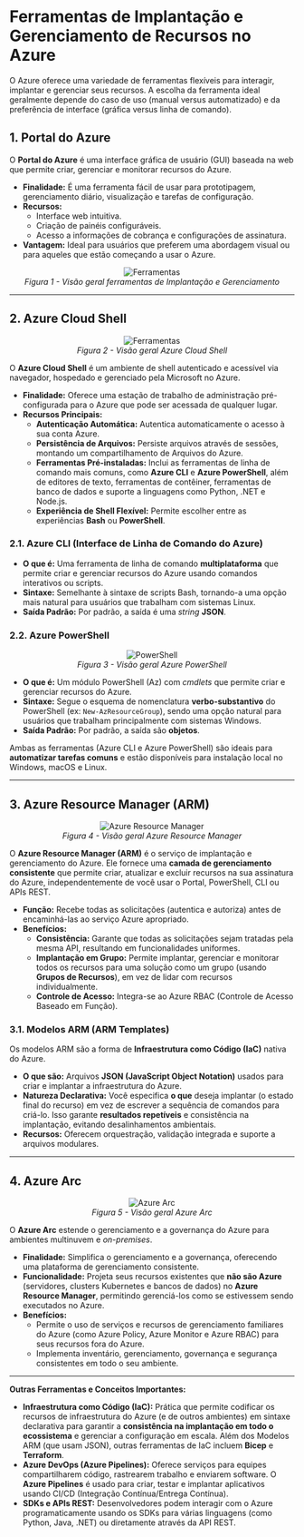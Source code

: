 # Ferramentas de Implantação e Gerenciamento de Recursos no Azure

O Azure oferece uma variedade de ferramentas flexíveis para interagir, implantar e gerenciar seus recursos. A escolha da ferramenta ideal geralmente depende do caso de uso (manual versus automatizado) e da preferência de interface (gráfica versus linha de comando).

## 1. Portal do Azure

O **Portal do Azure** é uma interface gráfica de usuário (GUI) baseada na web que permite criar, gerenciar e monitorar recursos do Azure.

* **Finalidade:** É uma ferramenta fácil de usar para prototipagem, gerenciamento diário, visualização e tarefas de configuração.
* **Recursos:**
    * Interface web intuitiva.
    * Criação de painéis configuráveis.
    * Acesso a informações de cobrança e configurações de assinatura.
* **Vantagem:** Ideal para usuários que preferem uma abordagem visual ou para aqueles que estão começando a usar o Azure.

<p align="center">
  <img src="/images/project10/ferramentas.jpg" alt="Ferramentas" style="max-width: 100%;">
  <br>
  <em>Figura 1 - Visão geral ferramentas de Implantação e Gerenciamento</em>
</p>

---
## 2. Azure Cloud Shell

<p align="center">
  <img src="/images/project10/cloudshell.jpg" alt="Ferramentas" style="max-width: 100%;">
  <br>
  <em>Figura 2 - Visão geral Azure Cloud Shell</em>
</p>

O **Azure Cloud Shell** é um ambiente de shell autenticado e acessível via navegador, hospedado e gerenciado pela Microsoft no Azure.

* **Finalidade:** Oferece uma estação de trabalho de administração pré-configurada para o Azure que pode ser acessada de qualquer lugar.
* **Recursos Principais:**
    * **Autenticação Automática:** Autentica automaticamente o acesso à sua conta Azure.
    * **Persistência de Arquivos:** Persiste arquivos através de sessões, montando um compartilhamento de Arquivos do Azure.
    * **Ferramentas Pré-instaladas:** Inclui as ferramentas de linha de comando mais comuns, como **Azure CLI** e **Azure PowerShell**, além de editores de texto, ferramentas de contêiner, ferramentas de banco de dados e suporte a linguagens como Python, .NET e Node.js.
    * **Experiência de Shell Flexível:** Permite escolher entre as experiências **Bash** ou **PowerShell**.

### 2.1. Azure CLI (Interface de Linha de Comando do Azure)

* **O que é:** Uma ferramenta de linha de comando **multiplataforma** que permite criar e gerenciar recursos do Azure usando comandos interativos ou scripts.
* **Sintaxe:** Semelhante à sintaxe de scripts Bash, tornando-a uma opção mais natural para usuários que trabalham com sistemas Linux.
* **Saída Padrão:** Por padrão, a saída é uma *string* **JSON**.

### 2.2. Azure PowerShell

<p align="center">
  <img src="/images/project10/04_powershell.jpg" alt="PowerShell" style="max-width: 100%;">
  <br>
  <em>Figura 3 - Visão geral Azure PowerShell</em>
</p>

* **O que é:** Um módulo PowerShell (Az) com *cmdlets* que permite criar e gerenciar recursos do Azure.
* **Sintaxe:** Segue o esquema de nomenclatura **verbo-substantivo** do PowerShell (ex: `New-AzResourceGroup`), sendo uma opção natural para usuários que trabalham principalmente com sistemas Windows.
* **Saída Padrão:** Por padrão, a saída são **objetos**.

Ambas as ferramentas (Azure CLI e Azure PowerShell) são ideais para **automatizar tarefas comuns** e estão disponíveis para instalação local no Windows, macOS e Linux.

---
## 3. Azure Resource Manager (ARM)

<p align="center">
  <img src="/images/project10/resource_manager.jpg" alt="Azure Resource Manager" style="max-width: 100%;">
  <br>
  <em>Figura 4 - Visão geral Azure Resource Manager</em>
</p>

O **Azure Resource Manager (ARM)** é o serviço de implantação e gerenciamento do Azure. Ele fornece uma **camada de gerenciamento consistente** que permite criar, atualizar e excluir recursos na sua assinatura do Azure, independentemente de você usar o Portal, PowerShell, CLI ou APIs REST.

* **Função:** Recebe todas as solicitações (autentica e autoriza) antes de encaminhá-las ao serviço Azure apropriado.
* **Benefícios:**
    * **Consistência:** Garante que todas as solicitações sejam tratadas pela mesma API, resultando em funcionalidades uniformes.
    * **Implantação em Grupo:** Permite implantar, gerenciar e monitorar todos os recursos para uma solução como um grupo (usando **Grupos de Recursos**), em vez de lidar com recursos individualmente.
    * **Controle de Acesso:** Integra-se ao Azure RBAC (Controle de Acesso Baseado em Função).

### 3.1. Modelos ARM (ARM Templates)

Os modelos ARM são a forma de **Infraestrutura como Código (IaC)** nativa do Azure.

* **O que são:** Arquivos **JSON (JavaScript Object Notation)** usados para criar e implantar a infraestrutura do Azure.
* **Natureza Declarativa:** Você especifica **o que** deseja implantar (o estado final do recurso) em vez de escrever a sequência de comandos para criá-lo. Isso garante **resultados repetíveis** e consistência na implantação, evitando desalinhamentos ambientais.
* **Recursos:** Oferecem orquestração, validação integrada e suporte a arquivos modulares.

---
## 4. Azure Arc

<p align="center">
  <img src="/images/project10/06_arc.jpg" alt="Azure Arc" style="max-width: 100%;">
  <br>
  <em>Figura 5 - Visão geral Azure Arc</em>
</p>

O **Azure Arc** estende o gerenciamento e a governança do Azure para ambientes multinuvem e *on-premises*.

* **Finalidade:** Simplifica o gerenciamento e a governança, oferecendo uma plataforma de gerenciamento consistente.
* **Funcionalidade:** Projeta seus recursos existentes que **não são Azure** (servidores, clusters Kubernetes e bancos de dados) no **Azure Resource Manager**, permitindo gerenciá-los como se estivessem sendo executados no Azure.
* **Benefícios:**
    * Permite o uso de serviços e recursos de gerenciamento familiares do Azure (como Azure Policy, Azure Monitor e Azure RBAC) para seus recursos fora do Azure.
    * Implementa inventário, gerenciamento, governança e segurança consistentes em todo o seu ambiente.

---

**Outras Ferramentas e Conceitos Importantes:**

* **Infraestrutura como Código (IaC):** Prática que permite codificar os recursos de infraestrutura do Azure (e de outros ambientes) em sintaxe declarativa para garantir a **consistência na implantação em todo o ecossistema** e gerenciar a configuração em escala. Além dos Modelos ARM (que usam JSON), outras ferramentas de IaC incluem **Bicep** e **Terraform**.
* **Azure DevOps (Azure Pipelines):** Oferece serviços para equipes compartilharem código, rastrearem trabalho e enviarem software. O **Azure Pipelines** é usado para criar, testar e implantar aplicativos usando CI/CD (Integração Contínua/Entrega Contínua).
* **SDKs e APIs REST:** Desenvolvedores podem interagir com o Azure programaticamente usando os SDKs para várias linguagens (como Python, Java, .NET) ou diretamente através da API REST.
